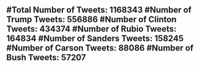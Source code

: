 #Total Number of Tweets: 1168343 
#Number of Trump Tweets: 556886
#Number of Clinton Tweets: 434374
#Number of Rubio Tweets: 164834
#Number of Sanders Tweets: 158245
#Number of Carson Tweets: 88086
#Number of Bush Tweets: 57207
---

